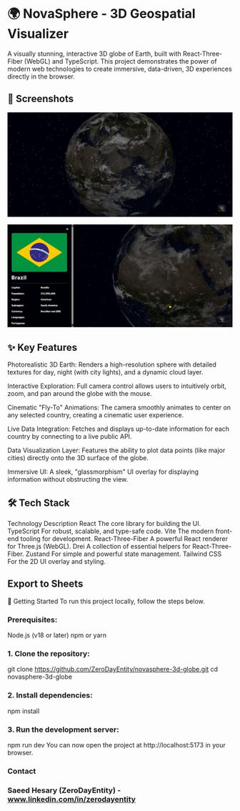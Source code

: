# 🌍 NovaSphere - 3D Geospatial Visualizer

A visually stunning, interactive 3D globe of Earth, built with React-Three-Fiber (WebGL) and TypeScript. This project demonstrates the power of modern web technologies to create immersive, data-driven, 3D experiences directly in the browser.

## 📸 Screenshots
![NovaSphere Globe Screenshot](https://github.com/ZeroDayEntity/novasphere-3d-globe/blob/main/screenshots/Screenshot%20(26406).png?raw=true)

![NovaSphere Country Detail Screenshot](https://github.com/ZeroDayEntity/novasphere-3d-globe/blob/main/screenshots/Screenshot%20(26409).png?raw=true)

## ✨ Key Features
Photorealistic 3D Earth: Renders a high-resolution sphere with detailed textures for day, night (with city lights), and a dynamic cloud layer.

Interactive Exploration: Full camera control allows users to intuitively orbit, zoom, and pan around the globe with the mouse.

Cinematic "Fly-To" Animations: The camera smoothly animates to center on any selected country, creating a cinematic user experience.

Live Data Integration: Fetches and displays up-to-date information for each country by connecting to a live public API.

Data Visualization Layer: Features the ability to plot data points (like major cities) directly onto the 3D surface of the globe.

Immersive UI: A sleek, "glassmorphism" UI overlay for displaying information without obstructing the view.

## 🛠️ Tech Stack
Technology	Description
React	The core library for building the UI.
TypeScript	For robust, scalable, and type-safe code.
Vite	The modern front-end tooling for development.
React-Three-Fiber	A powerful React renderer for Three.js (WebGL).
Drei	A collection of essential helpers for React-Three-Fiber.
Zustand	For simple and powerful state management.
Tailwind CSS	For the 2D UI overlay and styling.

## Export to Sheets
🚀 Getting Started
To run this project locally, follow the steps below.

### Prerequisites:
Node.js (v18 or later)
npm or yarn

### 1. Clone the repository:
git clone https://github.com/ZeroDayEntity/novasphere-3d-globe.git
cd novasphere-3d-globe

### 2. Install dependencies:
npm install

### 3. Run the development server:
npm run dev
You can now open the project at http://localhost:5173 in your browser.

### Contact
### Saeed Hesary (ZeroDayEntity) - www.linkedin.com/in/zerodayentity
